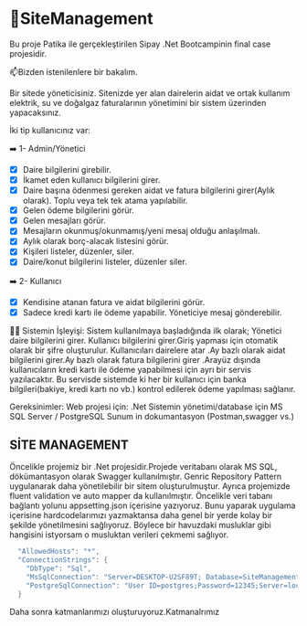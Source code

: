 # 📝SiteManagement
Bu proje Patika ile gerçekleştirilen Sipay .Net Bootcampinin final case projesidir. 

📫Bizden istenilenlere bir bakalım.
<p>Bir sitede yöneticisiniz. Sitenizde yer alan dairelerin aidat ve ortak kullanım elektrik, su ve doğalgaz faturalarının yönetimini bir sistem üzerinden yapacaksınız. </p>

<p>İki tip kullanıcınız var: </p>

➡️ 1- Admin/Yönetici 

- [x] Daire bilgilerini girebilir. 
- [x] İkamet eden kullanıcı bilgilerini girer. 
- [x] Daire başına ödenmesi gereken aidat ve fatura bilgilerini girer(Aylık olarak). Toplu veya tek tek atama yapılabilir. 
- [x] Gelen ödeme bilgilerini görür. 
- [x] Gelen mesajları görür. 
- [x] Mesajların okunmuş/okunmamış/yeni mesaj olduğu anlaşılmalı. 
- [x] Aylık olarak borç-alacak listesini görür. 
- [x] Kişileri listeler, düzenler, siler. 
- [x] Daire/konut bilgilerini listeler, düzenler siler.

➡️ 2- Kullanıcı 
- [x] Kendisine atanan fatura ve aidat bilgilerini görür.
- [x] Sadece kredi kartı ile ödeme yapabilir. Yöneticiye mesaj gönderebilir.

✍🏻 Sistemin İşleyişi: 
Sistem kullanılmaya başladığında ilk olarak; Yönetici daire bilgilerini girer. Kullanıcı bilgilerini girer.Giriş yapması için otomatik olarak bir şifre oluşturulur.  Kullanıcıları dairelere atar .Ay bazlı olarak aidat bilgilerini girer.Ay bazlı olarak fatura bilgilerini girer .Arayüz dışında kullanıcıların kredi kartı ile ödeme yapabilmesi için ayrı bir servis yazılacaktır. Bu servisde sistemde ki her bir kullanıcı için banka bilgileri(bakiye, kredi kartı no vb.) kontrol edilerek ödeme yapılması sağlanır. 

Gereksinimler: 
Web projesi için: .Net 
Sistemin yönetimi/database için MS SQL Server / PostgreSQL
Sunum in dokumantasyon (Postman,swagger vs.)  

## SİTE MANAGEMENT
Öncelikle projemiz bir .Net projesidir.Projede veritabanı olarak MS SQL, dökümantasyon olarak Swagger kullanılmıştır. Genric Repository Pattern uygulanarak daha yönetilebilir bir sitem oluşturulmuştur. Ayrıca projemizde fluent validation ve auto mapper da kullanılmıştır.
Öncelikle veri tabanı bağlantı yolunu appsetting.json içerisine yazıyoruz. Bunu yaparak uygulama içerisine hardcodelarımızı yazmaktansa daha genel bir yerde kolay bir şekilde yönetilmesini sağlıyoruz.
Böylece bir havuzdaki musluklar gibi hangisini istyorsam o musluktan verileri çekmemi sağlıyor.

```c#
  "AllowedHosts": "*",
  "ConnectionStrings": {
    "DbType": "Sql",
    "MsSqlConnection": "Server=DESKTOP-U2SF89T; Database=SiteManagement;Trusted_Connection=True; Encrypt=False;",
    "PostgreSqlConnection": "User ID=postgres;Password=12345;Server=localhost;Port=5435;Database=SiteManagement;Integrated Security=true;Pooling=true;"
  }
```

Daha sonra katmanlarımızı oluşturuyoruz.Katmanalrımız


